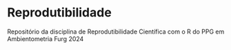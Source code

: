 # Reprodutibilidade
Repositório da disciplina de Reprodutibilidade Científica com o R do PPG em Ambientometria Furg 2024

